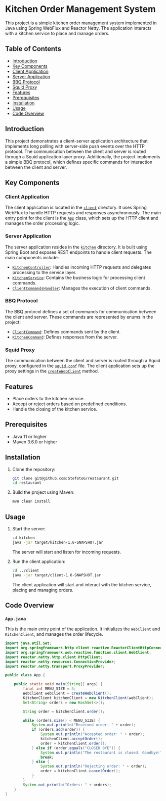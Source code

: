 # Kitchen Order Management System

This project is a simple kitchen order management system implemented in Java using Spring WebFlux and Reactor Netty. The application interacts with a kitchen service to place and manage orders.

## Table of Contents

- [Introduction](#introduction)
- [Key Components](#key-components)
- [Client Application](#client-application)
- [Server Application](#server-application)
- [BBQ Protocol](#bbq-protocol)
- [Squid Proxy](#squid-proxy)
- [Features](#features)
- [Prerequisites](#prerequisites)
- [Installation](#installation)
- [Usage](#usage)
- [Code Overview](#code-overview)

## Introduction

This project demonstrates a client-server application architecture that implements long polling with server-side push events over the HTTP protocol. The communication between the client and server is routed through a Squid application layer proxy. Additionally, the project implements a simple BBQ protocol, which defines specific commands for interaction between the client and server.

## Key Components

### Client Application

The client application is located in the [`client`](client) directory. It uses Spring WebFlux to handle HTTP requests and responses asynchronously. The main entry point for the client is the [`App`](client\src\main\java\com\example\App.java) class, which sets up the HTTP client and manages the order processing logic.

### Server Application

The server application resides in the [`kitchen`](kitchen) directory. It is built using Spring Boot and exposes REST endpoints to handle client requests. The main components include:

- [`KitchenController`](kitchen\src\main\java\com\example\kitchen\controllers\KitchenController.java): Handles incoming HTTP requests and delegates processing to the service layer.
- [`KitchenService`](kitchen\src\main\java\com\example\kitchen\services\KitchenService.java): Contains the business logic for processing client commands.
- [`ClientCommandsHandler`](kitchen\src\main\java\com\example\kitchen\handlers\ClientCommandsHandler.java): Manages the execution of client commands.

### BBQ Protocol

The BBQ protocol defines a set of commands for communication between the client and server. These commands are represented by enums in the project:

- [`ClientCommand`](kitchen\src\main\java\com\example\kitchen\dtos\requests\ClientCommand.java): Defines commands sent by the client.
- [`KitchenCommand`](kitchen\src\main\java\com\example\kitchen\dtos\requests\KitchenRequest.java): Defines responses from the server.

### Squid Proxy

The communication between the client and server is routed through a Squid proxy, configured in the [`squid.conf`](squid.conf) file. The client application sets up the proxy settings in the [`createWebClient`](client\src\main\java\com\example\App.java) method.

## Features

- Place orders to the kitchen service.
- Accept or reject orders based on predefined conditions.
- Handle the closing of the kitchen service.

## Prerequisites

- Java 11 or higher
- Maven 3.6.0 or higher

## Installation

1. Clone the repository:

   ```sh
   git clone git@github.com:StefotoG/restaurant.git
   cd restaurant
   ```

2. Build the project using Maven:
   ```sh
   mvn clean install
   ```

## Usage

1.  Start the server:

    ```sh
    cd kitchen
    java -jar target/kitchen-1.0-SNAPSHOT.jar

    ```

    The server will start and listen for incoming requests.

2.  Run the client application:

    ```sh
    cd ../client
    java -jar target/client-1.0-SNAPSHOT.jar
    ```

    The client application will start and interact with the kitchen service, placing and managing orders.

## Code Overview

### `App.java`

This is the main entry point of the application. It initializes the `WebClient` and `KitchenClient`, and manages the order lifecycle.

```java
import java.util.Set;
import org.springframework.http.client.reactive.ReactorClientHttpConnector;
import org.springframework.web.reactive.function.client.WebClient;
import reactor.netty.http.client.HttpClient;
import reactor.netty.resources.ConnectionProvider;
import reactor.netty.transport.ProxyProvider;

public class App {

    public static void main(String[] args) {
        final int MENU_SIZE = 3;
        WebClient webClient = createWebClient();
        KitchenClient kitchenClient = new KitchenClient(webClient);
        Set<String> orders = new HashSet<>();

        String order = kitchenClient.order();

        while (orders.size() < MENU_SIZE) {
            System.out.println("Received order: " + order);
            if (orders.add(order)) {
                System.out.println("Accepted order: " + order);
                kitchenClient.acceptOrder();
                order = kitchenClient.order();
            } else if (order.equals("CLOSED BYE")) {
                System.out.println("The restaurant is closed. Goodbye!");
                break;
            } else {
                System.out.println("Rejecting order: " + order);
                order = kitchenClient.cancelOrder();
            }
        }
        System.out.println("Orders: " + orders);
    }
}
```
